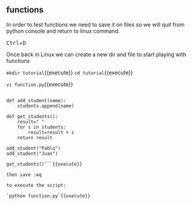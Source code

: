 <H2>functions</H2>

In order to test functions we need to save it on files so we will quit from python console and return to linux command.

<kbd>Ctrl</kbd>+<kbd>D</kbd>

Once back in Linux we can create a new dir and file to start playing with functions

`mkdir tutorial`{{execute}}
`cd tutorial`{{execute}}

`vi function.py`{{execute}}

```students = []

def add_student(name):
    students.append(name)

def get_students():
    result=" "
    for s in students:
        result=result + s
    return result

add_student("Pablo")
add_student("Juan")

get_students()```{{execute}}

then save :wq

to execute the script:

`python function.py`{{execute}}

